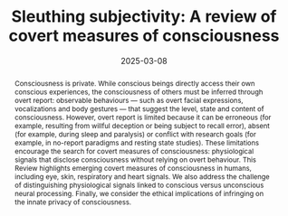 ---
title: "Sleuthing subjectivity: A review of covert measures of consciousness"
date: 2025-03-08
authors_string: Sharif Kronemer, Javier Gonzalez-Castillo, Peter Bandettini
authors:
   - Sharif Kronemer
   - Javier Gonzalez-Castillo
   - Peter Bandettini
author_ids:
   - sharif_kronemer
   - javier_gonzalez-castillo
   - peter_bandettini
journal: 'Nature Reviews Neuroscience'
volume:
issue:
pages: 
book_title: ''
publisher: ''
abstract: "<p>Consciousness is private. While conscious beings directly access their own conscious experiences, the consciousness of others must be inferred through overt report: observable behaviours — such as overt facial expressions, vocalizations and body gestures — that suggest the level, state and content of consciousness. However, overt report is limited because it can be erroneous (for example, resulting from willful deception or being subject to recall error), absent (for example, during sleep and paralysis) or conflict with research goals (for example, in no-report paradigms and resting state studies). These limitations encourage the search for covert measures of consciousness: physiological signals that disclose consciousness without relying on overt behaviour. This Review highlights emerging covert measures of consciousness in humans, including eye, skin, respiratory and heart signals. We also address the challenge of distinguishing physiological signals linked to conscious versus unconscious neural processing. Finally, we consider the ethical implications of infringing on the innate privacy of consciousness.</p>"
project_id: consciousness
paper_url: 
doi: 
data_loc: ''
code_loc: ''
file: '/assets/publications//assets/publications/'
file_name: '/assets/publications/'
type: journal_article
pub_str: ' (2025) Nature Reviews Neuroscience'
layout: publication 
---